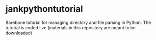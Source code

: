 # jankpythontutorial
Barebone tutorial for managing directory and file parsing in Python. The tutorial is coded live (materials in this repository are meant to be downloaded)
